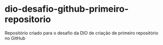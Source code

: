 # dio-desafio-github-primeiro-repositorio
Repositório criado para o desafio da DIO de criação de primeiro repositório no GitHub
